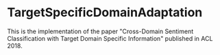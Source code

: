 # TargetSpecificDomainAdaptation
This is the implementation of the paper "Cross-Domain Sentiment Classification with Target Domain Specific Information" published in ACL 2018.

